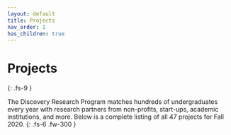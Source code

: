 ```yaml
---
layout: default
title: Projects
nav_order: 1
has_children: true
---
```


# **Projects**
{: .fs-9 }

The Discovery Research Program matches hundreds of undergraduates every year with research partners from non-profits, start-ups, academic institutions, and more. Below is a complete listing of all 47 projects for Fall 2020. 
{: .fs-6 .fw-300 }
